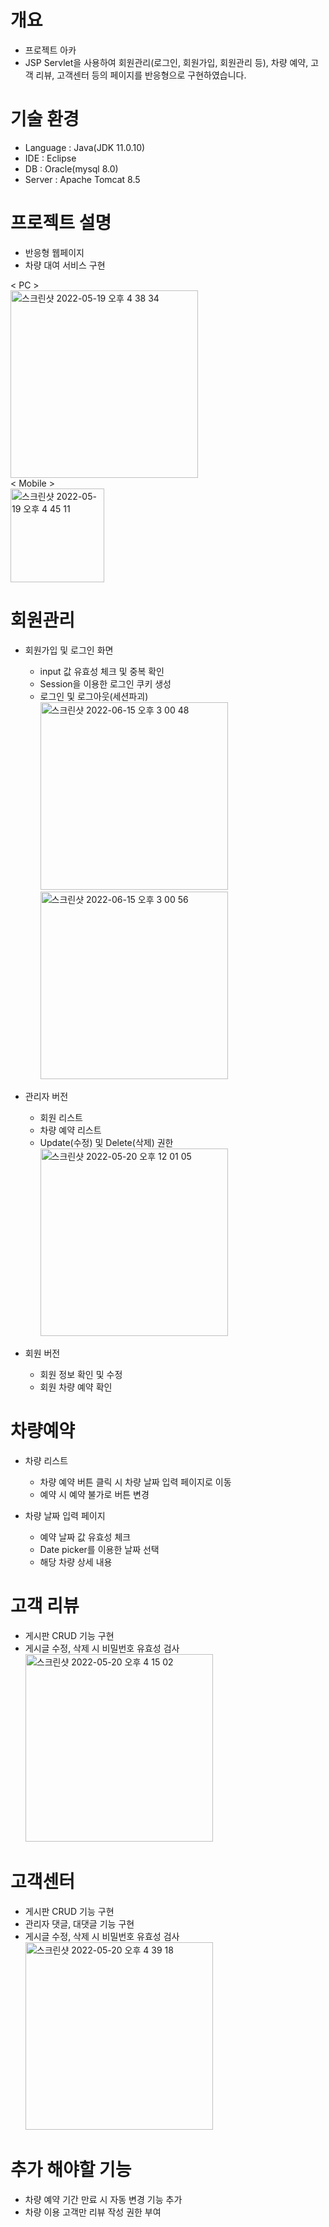 # 개요
- 프로젝트 아카
- JSP Servlet을 사용하여 회원관리(로그인, 회원가입, 회원관리 등), 차량 예약, 고객 리뷰, 고객센터 등의 페이지를 반응형으로 구현하였습니다.

# 기술 환경
- Language : Java(JDK 11.0.10)
- IDE : Eclipse
- DB : Oracle(mysql 8.0)
- Server : Apache Tomcat 8.5
# 프로젝트 설명
- 반응형 웹페이지
- 차량 대여 서비스 구현


< PC ><br>
<img width="300" alt="스크린샷 2022-05-19 오후 4 38 34" src="https://user-images.githubusercontent.com/88490416/173757148-dde9a3c7-e0e2-42bf-851d-9522d427405c.png"><br>
< Mobile ><br>
<img width="150" alt="스크린샷 2022-05-19 오후 4 45 11" src="https://user-images.githubusercontent.com/88490416/173757160-f83ece6d-1dd8-4735-bd65-e38a3e9da364.png">

# 회원관리
- 회원가입 및 로그인 화면
  - input 값 유효성 체크 및 중복 확인
  - Session을 이용한 로그인 쿠키 생성
  - 로그인 및 로그아웃(세션파괴)
<br><img width="300" alt="스크린샷 2022-06-15 오후 3 00 48" src="https://user-images.githubusercontent.com/88490416/173757094-c1d302df-41a1-4b52-98ca-78db0faa6ad4.png">  <img width="300" alt="스크린샷 2022-06-15 오후 3 00 56" src="https://user-images.githubusercontent.com/88490416/173757103-93852dda-b42b-43bf-97d3-fb20f6e52948.png">

- 관리자 버전
  - 회원 리스트
  - 차량 예약 리스트
  - Update(수정) 및 Delete(삭제) 권한
<br><img width="300" alt="스크린샷 2022-05-20 오후 12 01 05" src="https://user-images.githubusercontent.com/88490416/173757345-1c215d65-1c61-4236-b941-4f6f2e03f335.png">

- 회원 버전
  - 회원 정보 확인 및 수정
  - 회원 차량 예약 확인

# 차량예약
- 차량 리스트
  - 차량 예약 버튼 클릭 시 차량 날짜 입력 페이지로 이동
  - 예약 시 예약 불가로 버튼 변경
 
- 차량 날짜 입력 페이지
  - 예약 날짜 값 유효성 체크
  - Date picker를 이용한 날짜 선택
  - 해당 차량 상세 내용

# 고객 리뷰
- 게시판 CRUD 기능 구현
- 게시글 수정, 삭제 시 비밀번호 유효성 검사
<br><img width="300" alt="스크린샷 2022-05-20 오후 4 15 02" src="https://user-images.githubusercontent.com/88490416/173757296-91db8e75-08ce-4e60-9ece-f56a94c942c7.png">

# 고객센터
- 게시판 CRUD 기능 구현
- 관리자 댓글, 대댓글 기능 구현
- 게시글 수정, 삭제 시 비밀번호 유효성 검사
<br><img width="300" alt="스크린샷 2022-05-20 오후 4 39 18" src="https://user-images.githubusercontent.com/88490416/173757358-8a5184de-8e03-47d6-b4aa-7afd21f4f375.png">



# 추가 해야할 기능
- 차량 예약 기간 만료 시 자동 변경 기능 추가
- 차량 이용 고객만 리뷰 작성 권한 부여



